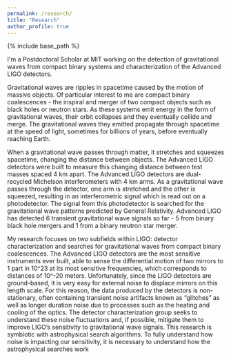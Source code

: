 ```yaml
---
permalink: /research/
title: "Research"
author_profile: true
---
```


{% include base_path %}

I'm a Postdoctoral Scholar at MIT working on the detection of gravitational waves from compact binary 
systems and characterization of the Advanced LIGO detectors. 

Gravitational waves are ripples in spacetime caused by the motion of massive objects. Of particular interest 
to me are compact binary coalescences - the inspiral and merger of two compact objects such as black holes 
or neutron stars. As these systems emit energy in the form of gravitational waves, their orbit collapses and 
they eventually collide and merge. The gravitational waves they emitted propagate through spacetime 
at the speed of light, sometimes for billions of years, before eventually reaching Earth. 

When a gravitational wave passes through matter, it stretches and squeezes spacetime, changing the distance 
between objects. The Advanced LIGO detectors were built to measure this changing distance between test masses 
spaced 4 km apart. The Advanced LIGO detectors are dual-recycled Michelson interferometers with 4 km arms. 
As a gravitational wave passes through the detector, one arm is stretched and the other is squeezed, resulting 
in an interferometric signal which is read out on a photodetector. The signal from this photodetector is 
searched for the gravitational wave patterns predicted by General Relativity. Advanced LIGO has detected 6 
transient gravitational wave signals so far - 5 from binary black hole mergers 
and 1 from a binary neutron star merger. 

My research focuses on two subfields within LIGO: detector characterization and searches for gravitational 
waves from compact binary coalescences. The Advanced LIGO detectors are the most sensitive instruments ever 
built, able to sense the differential motion of two mirrors to 1 part in 10^23 at its most sensitive 
frequencies, which corresponds to distances of 10^-20 meters. Unfortunately, since the LIGO detectors 
are ground-based, it is very easy for external noise to displace mirrors on this length scale. For 
this reason, the data produced by the detectors is non-stationary, often containing transient noise 
artifacts known as “glitches” as well as longer duration noise due to processes such as the heating 
and cooling of the optics. The detector characterization group seeks to understand these noise 
fluctuations and, if possible, mitigate them to improve LIGO’s sensitivity 
to gravitational wave signals. This research is symbiotic with astrophysical search algorithms. 
To fully understand how noise is impacting our sensitivity, it is necessary to understand how the 
astrophysical searches work

